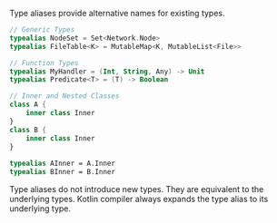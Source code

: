 Type aliases provide alternative names for existing types. 
```kt
// Generic Types
typealias NodeSet = Set<Network.Node> 
typealias FileTable<K> = MutableMap<K, MutableList<File>>

// Function Types
typealias MyHandler = (Int, String, Any) -> Unit 
typealias Predicate<T> = (T) -> Boolean

// Inner and Nested Classes
class A {  
    inner class Inner  
}  
class B {  
    inner class Inner  
}  
  
typealias AInner = A.Inner  
typealias BInner = B.Inner
```

Type aliases do not introduce new types. They are equivalent to the underlying types. Kotlin compiler always expands the type alias to its underlying type. 